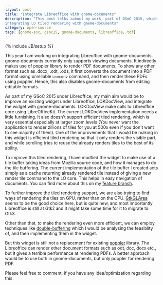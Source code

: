 ```yaml
---
layout: post
title: "Integrate Libreoffice with gnome-documents"
description: "This post talks aabout my work, part of GSoC 2015, which aims at
integrating LO tiled rendering with gnome-documents"
category: open-source
tags: [gnome-soc, gsoc15, gnome-documents, libreoffice, tdf]
---
```

{% include JB/setup %}

This year I am working on integrating Libreoffice with
gnome-documents. gnome-documents currently only supports viewing documents. It
indirectly makes use of poppler library to render PDF documents. To show any
other format such as .docx, .odt, .ods, it first converts the document into a
PDF format using unreliable `unoconv` command, and then render these PDFs using
poppler. Hence, this also disables gnome-documents from editing editable formats.

As part of my GSoC 2015 under Libreoffice, my main aim would be to improve an
existing widget under Libreoffice, LOKDocView, and integrate the widget with
gnome-documents. LOKDocView make calls to Libreoffice core using
LibreOfficeKit. The current LOKDocView implementation needs a little furnishing.
It also doesn't
support efficient tiled rendering, which is very essential especially at
larger zoom levels (You never want the application to render zillions of tiles
for you at 500x even if you don't want to see majority of them). One of the improvements that I would be making in this widget is efficient
tiled rendering so that it only renders the visible part, and while scrolling
tries to reuse the already renders tiles to the best of its ability.

To improve this tiled rendering, I have modfied the widget to make use of a tile
buffer taking ideas from Mozilla source code, and how it manages to do the tile
buffering. The current implementation of the tile buffer I created acts simply
as a cache returning already rendered tile instead of giving a new render tile
command to the LO core. This helps in easy navigation of documents. You can find
more about this on my [feature
branch](https://github.com/pranavk/core/commits/feature/gsoc-tiled-rendering).

To further improve the tiled rendering support, we are also trying to find ways
of rendering the tiles on GPU, rather than on the
CPU. [GtkGLArea](https://developer.gnome.org/gtk3/stable/GtkGLArea.html) seems
to be the good choice here, but is quite new, and most importantly Libreoffice
is still at Gtk2 and it might take some time for it to migrate to Gtk3.

Other than that, to make the rendering even more efficient, we can employ
techniques like
[double-buffering](https://en.wikipedia.org/wiki/Multiple_buffering) which I
would be analysing the feasiblity of, and then implementing them in the widget.

But this widget is still not a replacement for existing
[poppler](http://poppler.freedesktop.org/) library. The Libreoffice can render
other document formats such as odt, doc, docx etc., but it gives a terrible performance at rendering
PDFs. A better approach would be to use both in gnome-documents, but only
poppler for rendering PDF.

Please feel free to comment, if you have any idea/optimization regarding this.
